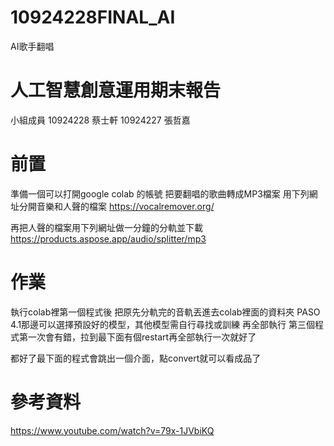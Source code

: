 # 10924228FINAL_AI
AI歌手翻唱
# 人工智慧創意運用期末報告
小組成員
10924228 蔡士軒
10924227 張哲嘉
# 前置
準備一個可以打開google colab 的帳號
把要翻唱的歌曲轉成MP3檔案
用下列網址分開音樂和人聲的檔案
https://vocalremover.org/

再把人聲的檔案用下列網址做一分鐘的分軌並下載
https://products.aspose.app/audio/splitter/mp3

# 作業
執行colab裡第一個程式後
把原先分軌完的音軌丟進去colab裡面的資料夾
PASO 4.1那邊可以選擇預設好的模型，其他模型需自行尋找或訓練
再全部執行
第三個程式第一次會有錯，拉到最下面有個restart再全部執行一次就好了

都好了最下面的程式會跳出一個介面，點convert就可以看成品了

# 參考資料

https://www.youtube.com/watch?v=79x-1JVbiKQ

